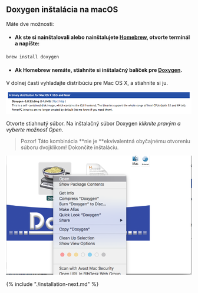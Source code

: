 ## Doxygen inštalácia na macOS

Máte dve možnosti:

* #### Ak ste si nainštalovali alebo nainštalujete [Homebrew](/qt-creator/homebrew-osx.md), otvorte terminál a napíšte:

```terminal
brew install doxygen
```

* #### Ak Homebrew nemáte, stiahnite si inštalačný balíček pre [Doxygen](http://www.stack.nl/~dimitri/doxygen/download.html).

V dolnej časti vyhladajte distribúciu pre Mac OS X, a stiahnite si ju.

![](../assets/OSX_doxygen1.png)

Otvorte stiahnutý súbor. Na inštalačný súbor Doxygen _kliknite pravým a vyberte možnosť Open_.  
>Pozor! Táto kombinácia **nie je **ekvivalentná obyčajnému otvoreniu súboru dvojklikom! Dokončite inštaláciu.

![](../assets/OSX_doxygen2.png)

{% include "./installation-next.md" %} 



